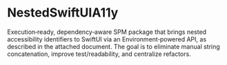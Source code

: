 # NestedSwiftUIA11y
Execution‑ready, dependency‑aware SPM package that brings nested accessibility identifiers to SwiftUI via an Environment‑powered API, as described in the attached document. The goal is to eliminate manual string concatenation, improve test/readability, and centralize refactors.
